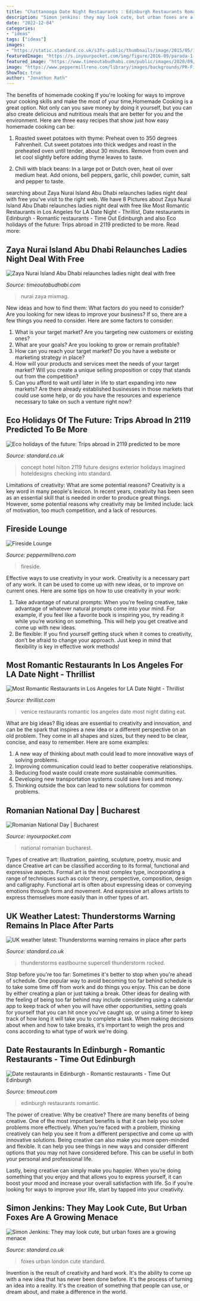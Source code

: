 ```yaml
---
title: "Chattanooga Date Night Restaurants : Edinburgh Restaurants Romantic"
description: "Simon jenkins: they may look cute, but urban foxes are a growing menace"
date: "2022-12-04"
categories:
- "ideas"
tags: ["ideas"]
images:
- "https://static.standard.co.uk/s3fs-public/thumbnails/image/2015/05/19/12/Urbanfox_1.jpg"
featuredImage: "https://s.inyourpocket.com/img/figure/2016-09/parada-1-dec2014-9.jpg"
featured_image: "https://www.timeoutabudhabi.com/public/images/2020/09/17/Zaya-Nurai-Island-uae.jpg"
image: "https://www.peppermillreno.com/library/images/backgrounds/PR-Fireside-Lounge-fire-close-01.jpg"
ShowToc: true
author: "Jonathon Rath"
---
```



The benefits of homemade cooking
If you're looking for ways to improve your cooking skills and make the most of your time,Homemade Cooking is a great option. Not only can you save money by doing it yourself, but you can also create delicious and nutritious meals that are better for you and the environment. Here are three easy recipes that show just how easy homemade cooking can be: 
1. Roasted sweet potatoes with thyme: Preheat oven to 350 degrees Fahrenheit. Cut sweet potatoes into thick wedges and roast in the preheated oven until tender, about 30 minutes. Remove from oven and let cool slightly before adding thyme leaves to taste. 

2. Chili with black beans: In a large pot or Dutch oven, heat oil over medium heat. Add onions, bell peppers, garlic, chili powder, cumin, salt and pepper to taste.

	

		
searching about Zaya Nurai Island Abu Dhabi relaunches ladies night deal with free you've visit to the right web. We have 8 Pictures about Zaya Nurai Island Abu Dhabi relaunches ladies night deal with free like Most Romantic Restaurants in Los Angeles for LA Date Night - Thrillist, Date restaurants in Edinburgh - Romantic restaurants - Time Out Edinburgh and also Eco holidays of the future: Trips abroad in 2119 predicted to be more. Read more:
		
    
## Zaya Nurai Island Abu Dhabi Relaunches Ladies Night Deal With Free

<img loading=lazy src="https://www.timeoutabudhabi.com/public/images/2020/09/17/Zaya-Nurai-Island-uae.jpg" onerror="this.onerror=null;this.src='https://tse4.mm.bing.net/th?id=OIP.d1xFIroc5ylxC8gMoAsknQHaE8&amp;pid=15.1';" alt="Zaya Nurai Island Abu Dhabi relaunches ladies night deal with free">

_Source: timeoutabudhabi.com_

>nurai zaya mixmag. 

	

New ideas and how to find them: What factors do you need to consider?
Are you looking for new ideas to improve your business? If so, there are a few things you need to consider. Here are some factors to consider:
1) What is your target market? Are you targeting new customers or existing ones? 
2) What are your goals? Are you looking to grow or remain profitable? 
3) How can you reach your target market? Do you have a website or marketing strategy in place? 
4) How will your products and services meet the needs of your target market? Will you create a unique selling proposition or copy that stands out from the competition? 
5) Can you afford to wait until later in life to start expanding into new markets? Are there already established businesses in those markets that could use some help, or do you have the resources and experience necessary to take on such a venture right now?

    
## Eco Holidays Of The Future: Trips Abroad In 2119 Predicted To Be More

<img loading=lazy src="https://static.standard.co.uk/s3fs-public/thumbnails/image/2019/06/19/09/hilton-100-checking-into-2119-exterior-0.jpg" onerror="this.onerror=null;this.src='https://tse4.mm.bing.net/th?id=OIP.8HZ2OEHxssjDEbDYUd1oJQHaE8&amp;pid=15.1';" alt="Eco holidays of the future: Trips abroad in 2119 predicted to be more">

_Source: standard.co.uk_

>concept hotel hilton 2119 future designs exterior holidays imagined hoteldesigns checking into standard. 

	

Limitations of creativity: What are some potential reasons?
Creativity is a key word in many people's lexicon. In recent years, creativity has been seen as an essential skill that is needed in order to produce great things. However, some potential reasons why creativity may be limited include: lack of motivation, too much competition, and a lack of resources.

    
## Fireside Lounge

<img loading=lazy src="https://www.peppermillreno.com/library/images/backgrounds/PR-Fireside-Lounge-fire-close-01.jpg" onerror="this.onerror=null;this.src='https://tse3.mm.bing.net/th?id=OIP.GAyr30KuUhsv42vgLLJs7gHaE8&amp;pid=15.1';" alt="Fireside Lounge">

_Source: peppermillreno.com_

>fireside. 

	

Effective ways to use creativity in your work.
Creativity is a necessary part of any work. It can be used to come up with new ideas, or to improve on current ones. Here are some tips on how to use creativity in your work: 
1. Take advantage of natural prompts: When you’re feeling creative, take advantage of whatever natural prompts come into your mind. For example, if you feel like a favorite book is inspiring you, try reading it while you’re working on something. This will help you get creative and come up with new ideas. 
2. Be flexible: If you find yourself getting stuck when it comes to creativity, don’t be afraid to change your approach. Just keep in mind that flexibility is key in effective work methods! 

    
## Most Romantic Restaurants In Los Angeles For LA Date Night - Thrillist

<img loading=lazy src="https://assets3.thrillist.com/v1/image/1470772/size/tmg-facebook_social.jpg" onerror="this.onerror=null;this.src='https://tse2.mm.bing.net/th?id=OIP.sIDYTinarm2wv_vUWraOhwHaD4&amp;pid=15.1';" alt="Most Romantic Restaurants in Los Angeles for LA Date Night - Thrillist">

_Source: thrillist.com_

>venice restaurants romantic los angeles date most night dating eat. 

	

What are big ideas?
Big ideas are essential to creativity and innovation, and can be the spark that inspires a new idea or a different perspective on an old problem. They come in all shapes and sizes, but they need to be clear, concise, and easy to remember. Here are some examples:
1. A new way of thinking about math could lead to more innovative ways of solving problems. 
2. Improving communication could lead to better cooperative relationships. 
3. Reducing food waste could create more sustainable communities. 
4. Developing new transportation systems could save lives and money. 
5. Thinking outside the box can lead to new solutions for common problems.

    
## Romanian National Day | Bucharest

<img loading=lazy src="https://s.inyourpocket.com/img/figure/2016-09/parada-1-dec2014-9.jpg" onerror="this.onerror=null;this.src='https://tse1.mm.bing.net/th?id=OIP.HLpR3jI9LgdLyipCiAuq1gHaDt&amp;pid=15.1';" alt="Romanian National Day | Bucharest">

_Source: inyourpocket.com_

>national romanian bucharest. 

	

Types of creative art: Illustration, painting, sculpture, poetry, music and dance
Creative art can be classified according to its formal, functional and expressive aspects. Formal art is the most complex type, incorporating a range of techniques such as color theory, perspective, composition, design and calligraphy. Functional art is often about expressing ideas or conveying emotions through form and movement. And expressive art allows artists to express themselves more easily than in other types of art.

    
## UK Weather Latest: Thunderstorms Warning Remains In Place After Parts

<img loading=lazy src="https://static.standard.co.uk/s3fs-public/thumbnails/image/2019/06/19/10/lightningeastbourne1906a.jpg" onerror="this.onerror=null;this.src='https://tse2.mm.bing.net/th?id=OIP.TayDcCoId1jG33lXiXfSSAHaE8&amp;pid=15.1';" alt="UK weather latest: Thunderstorms warning remains in place after parts">

_Source: standard.co.uk_

>thunderstorms eastbourne supercell thunderstorm rocked. 

	

Stop before you're too far: Sometimes it's better to stop when you're ahead of schedule.
One popular way to avoid becoming too far behind schedule is to take some time off from work and do things you enjoy. This can be done by either creating a plan or just taking a break. Other ideas for dealing with the feeling of being too far behind may include considering using a calendar app to keep track of when you will have other opportunities, setting goals for yourself that you can hit once you've caught up, or using a timer to keep track of how long it will take you to complete a task. When making decisions about when and how to take breaks, it's important to weigh the pros and cons according to what type of work we're doing.

    
## Date Restaurants In Edinburgh - Romantic Restaurants - Time Out Edinburgh

<img loading=lazy src="https://media.timeout.com/images/101710947/image.jpg" onerror="this.onerror=null;this.src='https://tse1.mm.bing.net/th?id=OIP.uM-9kG5HgOt5tiOqHvROBgHaE5&amp;pid=15.1';" alt="Date restaurants in Edinburgh - Romantic restaurants - Time Out Edinburgh">

_Source: timeout.com_

>edinburgh restaurants romantic. 

	

The power of creative: Why be creative?
There are many benefits of being creative. One of the most important benefits is that it can help you solve problems more effectively. When you’re faced with a problem, thinking creatively can help you see it from a different perspective and come up with innovative solutions.
Being creative can also make you more open-minded and flexible. It can help you see things in new ways and consider different options that you may not have considered before. This can be useful in both your personal and professional life.

Lastly, being creative can simply make you happier. When you’re doing something that you enjoy and that allows you to express yourself, it can boost your mood and increase your overall satisfaction with life. So if you’re looking for ways to improve your life, start by tapped into your creativity.

    
## Simon Jenkins: They May Look Cute, But Urban Foxes Are A Growing Menace

<img loading=lazy src="https://static.standard.co.uk/s3fs-public/thumbnails/image/2015/05/19/12/Urbanfox_1.jpg" onerror="this.onerror=null;this.src='https://tse2.mm.bing.net/th?id=OIP.cOBLqvKd60gkDWLVt1TUFgHaE8&amp;pid=15.1';" alt="Simon Jenkins: They may look cute, but urban foxes are a growing menace">

_Source: standard.co.uk_

>foxes urban london cute standard. 

	

Invention is the result of creativity and hard work. It's the ability to come up with a new idea that has never been done before. It's the process of turning an idea into a reality. It's the creation of something that people can use, or dream about, and make a difference in the world.

